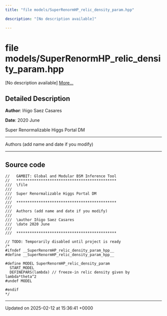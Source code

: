 ```yaml
---
title: "file models/SuperRenormHP_relic_density_param.hpp"

description: "[No description available]"

---
```


# file models/SuperRenormHP_relic_density_param.hpp

[No description available] [More...](#detailed-description)

## Detailed Description


**Author**: Iñigo Saez Casares 

**Date**: 2020 June

Super Renormalizable Higgs Portal DM



------------------

Authors (add name and date if you modify)



------------------




## Source code

```
//   GAMBIT: Global and Modular BSM Inference Tool
//   *********************************************
///  \file
///
///  Super Renormalizable Higgs Portal DM
///
///  *********************************************
///
///  Authors (add name and date if you modify)
///
///  \author Iñigo Saez Casares
///  \date 2020 June
///
///  *********************************************

// TODO: Temporarily disabled until project is ready
/*
#ifndef __SuperRenormHP_relic_density_param_hpp__
#define __SuperRenormHP_relic_density_param_hpp__

#define MODEL SuperRenormHP_relic_density_param
  START_MODEL
  DEFINEPARS(lambda) // freeze-in relic density given by lambda*theta^2
#undef MODEL

#endif
*/
```


-------------------------------

Updated on 2025-02-12 at 15:36:41 +0000
